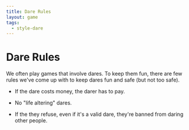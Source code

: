 ```yaml
---
title: Dare Rules
layout: game
tags:
  - style-dare
---
```

# Dare Rules

We often play games that involve dares. To keep them fun, there are few rules
we've come up with to keep dares fun and safe (but not too safe).

- If the dare costs money, the darer has to pay.

- No "life altering" dares.

- If the they refuse, even if it's a valid dare, they're banned from daring
  other people.
